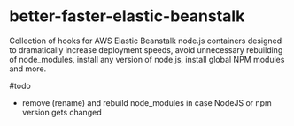better-faster-elastic-beanstalk
===============================

Collection of hooks for AWS Elastic Beanstalk node.js containers designed to dramatically increase deployment speeds, avoid unnecessary rebuilding of node_modules, install any version of node.js, install global NPM modules and more.


#todo
- remove (rename) and rebuild node_modules in case NodeJS or npm version gets changed 
